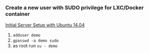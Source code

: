 ### Create a new user with SUDO privilege for LXC/Docker container
[Initial Server Setup with Ubuntu 14.04](https://www.digitalocean.com/community/tutorials/initial-server-setup-with-ubuntu-14-04)

1. `adduser demo`
2. `gpasswd -a demo sudo`
3. as root run `su - demo`